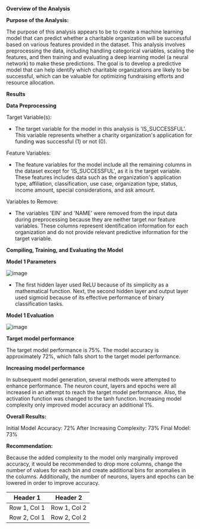 **Overview of the Analysis**

**Purpose of the Analysis:**

The purpose of this analysis appears to be to create a machine learning model that can predict whether a charitable organization will be successful based on various features provided in the dataset. This analysis involves preprocessing the data, including handling categorical variables, scaling the features, and then training and evaluating a deep learning model (a neural network) to make these predictions. The goal is to develop a predictive model that can help identify which charitable organizations are likely to be successful, which can be valuable for optimizing fundraising efforts and resource allocation.

**Results**

**Data Preprocessing**

Target Variable(s):
- The target variable for the model in this analysis is 'IS_SUCCESSFUL'. This variable represents whether a charity organization's application for funding was successful (1) or not (0).

Feature Variables:
- The feature variables for the model include all the remaining columns in the dataset except for 'IS_SUCCESSFUL', as it is the target variable. These features includes data such as the organization's application type, affiliation, classification, use case, organization type, status, income amount, special considerations, and ask amount.

Variables to Remove:
- The variables 'EIN' and 'NAME' were removed from the input data during preprocessing because they are neither target nor feature variables. These columns represent identification information for each organization and do not provide relevant predictive information for the target variable.

**Compiling, Training, and Evaluating the Model**

**Model 1 Parameters**

![image](https://github.com/rkb81/deep-learning-challenge/blob/main/model1_parameters.png)

- The first hidden layer used ReLU because of its simplicity as a mathematical function. Next, the second hidden layer and output layer used sigmoid because of its effective performance of binary classification tasks.

**Model 1 Evaluation**

![image](https://github.com/rkb81/deep-learning-challenge/blob/main/model1_evaluation.png)

**Target model performance**

The target model performance is 75%. The model accuracy is approximately 72%, which falls short to the target model performance.

**Increasing model performance**

In subsequent model generation, several methods were attempted to enhance performance. The neuron count, layers and epochs were all increased in an attempt to reach the target model performance. Also, the activation function was changed to the tanh function. Increasing model complexity only improved model accuracy an additional 1%.

**Overall Results:**

Initial Model Accuracy: 72%
After Increasing Complexity: 73%
Final Model: 73%

**Recommendation:**

Because the added complexity to the model only marginally improved accuracy, it would be recommended to drop more columns, change the number of values for each bin and create additional bins for anomalies in the columns. Additionally, the number of neurons, layers and epochs can be lowered in order to improve accuracy.

| Header 1 | Header 2 |
| -------- | -------- |
| Row 1, Col 1 | Row 1, Col 2 |
| Row 2, Col 1 | Row 2, Col 2 |
